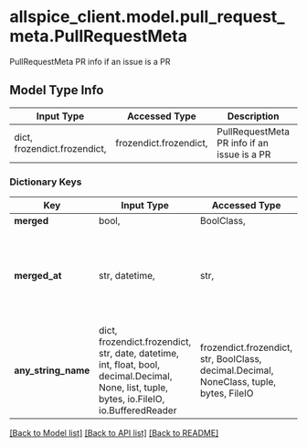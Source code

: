 # allspice_client.model.pull_request_meta.PullRequestMeta

PullRequestMeta PR info if an issue is a PR

## Model Type Info
Input Type | Accessed Type | Description | Notes
------------ | ------------- | ------------- | -------------
dict, frozendict.frozendict,  | frozendict.frozendict,  | PullRequestMeta PR info if an issue is a PR | 

### Dictionary Keys
Key | Input Type | Accessed Type | Description | Notes
------------ | ------------- | ------------- | ------------- | -------------
**merged** | bool,  | BoolClass,  |  | [optional] 
**merged_at** | str, datetime,  | str,  |  | [optional] value must conform to RFC-3339 date-time
**any_string_name** | dict, frozendict.frozendict, str, date, datetime, int, float, bool, decimal.Decimal, None, list, tuple, bytes, io.FileIO, io.BufferedReader | frozendict.frozendict, str, BoolClass, decimal.Decimal, NoneClass, tuple, bytes, FileIO | any string name can be used but the value must be the correct type | [optional]

[[Back to Model list]](../../README.md#documentation-for-models) [[Back to API list]](../../README.md#documentation-for-api-endpoints) [[Back to README]](../../README.md)

